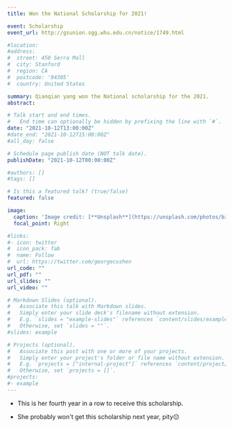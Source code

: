 ```yaml
---
title: Won the National Scholarship for 2021!

event: Scholarship 
event_url: http://gsunion.sgg.whu.edu.cn/notice/1749.html

#location: 
#address:
#  street: 450 Serra Mall
#  city: Stanford
#  region: CA
#  postcode: '94305'
#  country: United States

summary: Qianqian yang won the National scholarship for the 2021.  
abstract: 

# Talk start and end times.
#   End time can optionally be hidden by prefixing the line with `#`.
date: "2021-10-12T13:00:00Z"
#date_end: "2021-10-12T15:00:00Z"
#all_day: false

# Schedule page publish date (NOT talk date).
publishDate: "2021-10-12T00:00:00Z"

#authors: []
#tags: []

# Is this a featured talk? (true/false)
featured: false

image:
  caption: 'Image credit: [**Unsplash**](https://unsplash.com/photos/bzdhc5b3Bxs)'
  focal_point: Right

#links:
#- icon: twitter
#  icon_pack: fab
#  name: Follow
#  url: https://twitter.com/georgecushen
url_code: ""
url_pdf: ""
url_slides: ""
url_video: ""

# Markdown Slides (optional).
#   Associate this talk with Markdown slides.
#   Simply enter your slide deck's filename without extension.
#   E.g. `slides = "example-slides"` references `content/slides/example-slides.md`.
#   Otherwise, set `slides = ""`.
#slides: example

# Projects (optional).
#   Associate this post with one or more of your projects.
#   Simply enter your project's folder or file name without extension.
#   E.g. `projects = ["internal-project"]` references `content/project/deep-learning/index.md`.
#   Otherwise, set `projects = []`.
#projects:
#- example
---
```


- This is her fourth year in a row to receive this scholarship.

- She probably won't get this scholarship next year, pity😔
